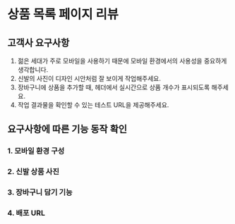 # 상품 목록 페이지 리뷰

## 고객사 요구사항

1. 젊은 세대가 주로 모바일을 사용하기 때문에 모바일 환경에서의 사용성을 중요하게 생각합니다.
2. 신발의 사진이 디자인 시안처럼 잘 보이게 작업해주세요.
3. 장바구니에 상품을 추가할 때, 헤더에서 실시간으로 상품 개수가 표시되도록 해주세요.
4. 작업 결과물을 확인할 수 있는 테스트 URL을 제공해주세요.

## 요구사항에 따른 기능 동작 확인

### 1. 모바일 환경 구성

### 2. 신발 상품 사진

### 3. 장바구니 담기 기능

### 4. 배포 URL


